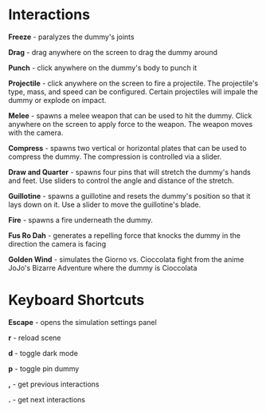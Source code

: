 # Interactions

**Freeze** - paralyzes the dummy's joints

**Drag** - drag anywhere on the screen to drag the dummy around

**Punch** - click anywhere on the dummy's body to punch it

**Projectile** - click anywhere on the screen to fire a projectile. The projectile's type, mass, and speed can be configured. Certain projectiles will impale the dummy or explode on impact.

**Melee** - spawns a melee weapon that can be used to hit the dummy. Click anywhere on the screen to apply force to the weapon. The weapon moves with the camera.

**Compress** - spawns two vertical or horizontal plates that can be used to compress the dummy. The compression is controlled via a slider.

**Draw and Quarter** - spawns four pins that will stretch the dummy's hands and feet. Use sliders to control the angle and distance of the stretch.

**Guillotine** - spawns a guillotine and resets the dummy's position so that it lays down on it. Use a slider to move the guillotine's blade.

**Fire** - spawns a fire underneath the dummy.

**Fus Ro Dah** - generates a repelling force that knocks the dummy in the direction the camera is facing

**Golden Wind** - simulates the Giorno vs. Cioccolata fight from the anime JoJo's Bizarre Adventure where the dummy is Cioccolata

# Keyboard Shortcuts

**Escape** - opens the simulation settings panel

**r** - reload scene

**d** - toggle dark mode

**p** - toggle pin dummy

**,** - get previous interactions

**.** - get next interactions
